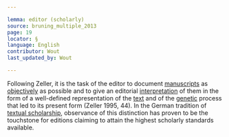 ```yaml
---

lemma: editor (scholarly)
source: bruning_multiple_2013
page: 19
locator: §
language: English
contributor: Wout
last_updated_by: Wout

---
```


Following Zeller, it is the task of the editor to document [manuscripts](manuscript.html) as [objectively](objectivity.html) as possible and to give an editorial [interpretation](interpretation.html) of them in the form of a well-defined representation of the [text](text.html) and of the [genetic](genesis.html) process that led to its present form (Zeller 1995, 44). In the German tradition of [textual scholarship](textualScholarship.html), observance of this distinction has proven to be the touchstone for editions claiming to attain the highest scholarly standards available.

